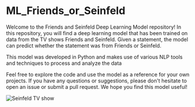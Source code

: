 # ML_Friends_or_Seinfeld

Welcome to the Friends and Seinfeld Deep Learning Model repository! In this repository, you will find a deep learning model that has been trained on data from the TV shows Friends and Seinfeld. Given a statement, the model can predict whether the statement was from Friends or Seinfeld.

This model was developed in Python and makes use of various NLP tools and techniques to process and analyze the data

Feel free to explore the code and use the model as a reference for your own projects. If you have any questions or suggestions, please don't hesitate to open an issue or submit a pull request. We hope you find this model useful!

![Seinfeld TV show](https://www.thefandomentals.com/wp-content/uploads/2016/12/friends-seinfeld-cover.jpg)
